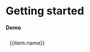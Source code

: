 # Getting started


<script setup>
import { ref, shallowRef, triggerRef, watch, watchEffect, reactive, customRef, onMounted, onUnmounted, toRef, computed, defineComponent } from 'vue'
import data from './MOCK_DATA.json'
import './styles.css'

import createDragDropObservable from './src/main'
import addClassesMiddleware  from './src/add-classes'
import indicatorMiddleware  from './src/indicator'
import autoScrollMiddleware  from './src/auto-scroll'
import dragImageMiddleware  from './src/drag-image'
import { moveTreeNodesById }  from './src/utils'

const root = ref({id: "root", children: data})
const container = ref(null)

onMounted(() => {
  const subscription = createDragDropObservable( {
    container: container.value,
  vertical: false,
  dropPositionFn: ({ dragElement, dropElement }) =>  'around',
    }).pipe(addClassesMiddleware(), indicatorMiddleware({offset: 6}), autoScrollMiddleware(), dragImageMiddleware({minElements: 1}))
    .subscribe(({type, dragElements, dropElement, selectedElements, position}) => {
      if(!!dropElement && type === 'DragEnd'){
        const index = parseInt(dropElement.getAttribute('data-index'))
        const dropElementId = dropElement.getAttribute('data-id')
        const selectedIds = dragElements.map((e) => e.getAttribute('data-id'))
        if (position === 'after'){
          moveTreeNodesById(root.value, 'root', selectedIds, index + 1)
        } else if (position === 'before'){
          moveTreeNodesById(root.value, 'root', selectedIds, index)
        }
      }
    })

  onUnmounted(()=> subscription.unsubscribe())

})
</script>


**Demo**

<div ref='container'  class='demo' style='display: flex; overflow: auto;  padding: 10px 10px;  gap: 12px; position: relative;'>
  <transition-group name="list">
    <div v-for="(item, index) in root.children" draggable="false" :key='item.id' :data-index='index' :data-id='item.id' >
      <div class='list-item' style='min-width: 0;  display: flex;  height: 100px;  white-space: nowrap; '>{{item.name}}</div>
    </div>
  </transition-group>
</div>



